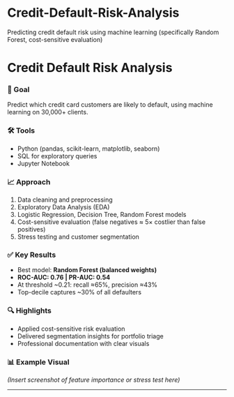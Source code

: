 # Credit-Default-Risk-Analysis
Predicting credit default risk using machine learning (specifically Random Forest, cost-sensitive evaluation)
# Credit Default Risk Analysis

### 🎯 Goal
Predict which credit card customers are likely to default, using machine learning on 30,000+ clients.  

### 🛠 Tools
- Python (pandas, scikit-learn, matplotlib, seaborn)  
- SQL for exploratory queries  
- Jupyter Notebook  

### 📈 Approach
1. Data cleaning and preprocessing  
2. Exploratory Data Analysis (EDA)  
3. Logistic Regression, Decision Tree, Random Forest models  
4. Cost-sensitive evaluation (false negatives ≈ 5× costlier than false positives)  
5. Stress testing and customer segmentation  

### ✅ Key Results
- Best model: **Random Forest (balanced weights)**  
- **ROC-AUC: 0.76 | PR-AUC: 0.54**  
- At threshold ~0.21: recall ≈65%, precision ≈43%  
- Top-decile captures ~30% of all defaulters  

### 🔍 Highlights
- Applied cost-sensitive risk evaluation  
- Delivered segmentation insights for portfolio triage  
- Professional documentation with clear visuals  

### 📊 Example Visual
*(Insert screenshot of feature importance or stress test here)*

---

